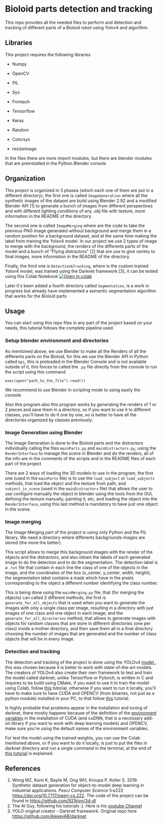 # Bioloid parts detection and tracking 

This repo provides all the needed files to perform and detection and tracking of different parts of a Bioloid robot using Yolov4 and algorithm.

## Libraries

This project requires the following libraries

- Numpy

- OpenCV

- PIL

- Sys

- Fnmtach

- Tensorflow

- Keras

- Random

- Colorsys

- resizeimage 

In the files there are more import modules, but there are blender modules that are preinstalled in the Python Blender console

## Organization 

This project is organized in 3 phases (which each one of them are put in a different directory), the first one is called `ImageGeneration` where all the synthetic images of the dataset are build using Blender 2.92 and a modified Blender API [1] to generate a bunch of images from different perspectives and with different lighting conditions of any .obj file with texture, more information in the README of the directory.

The second one is called `ImageMerging` where are the code to take the previous PNG image generated without background and merge them in a random position for a background dataset, and at the same time making the label from training the Yolov4 model. In our project we use 2 types of image to merge with the background, the renders of the differents parts of the model and a bunch of "Flying distractors" [2] that are use to give variety to final images, more information in the README of the directory.

Finally, the third one is `Detection&Tracking`, where is the custom trained Yolov4 model, was trained using the Darknet framework [3], it can be tested using this Colab Notebook [![Open in colab](https://colab.research.google.com/assets/colab-badge.svg)](https://colab.research.google.com/drive/1Y-vpJqE-hDDNfgGG3iO7nBr2KDvvhFM7?usp=sharing)

Later it's been added a fourth directory called `Segmentation`, is a work in progress but already have implemented a semantic segmentation algorithm that works for the Bioloid parts 

## Usage

You can start using this repo files in any part of the project based on your needs, this tutorial follows the complete pipeline used.

### Setup blender environment and directories

As mentioned above, we use Blender to make all the Renders of all the differents parts on the Bioloid, for this we use the Blender API in Python called `bpi`, this is preloaded in the Blender Console and is not available outside of it, this forces to called the `.py` file directly from the console to run the script using this command

`exec(open("path_to_the_file").read())`

We recommend to use Blender in scripting mode to using easily the console.

Also this program also this program works by generating the renders of 1 or 2 pieces and save them in a directory, so if you want to use it to different classes, you'll have to do it one by one, so is better to have all the directories organized by classes previously. 

### Image Generation using Blender

The Image Generation is done to the Bioloid parts and the distractors individually calling the files `mainParts.py` and `mainDistractors.py`, using the `RenderInterface` to manage the scene in Blender and do the renders, all of the info are in the comments of the scripts and in the README files of each part of the project

There are 2 ways of loading the 3D models to use in the program, the first one (used in the `mainParts` file) is to use the `load_subject` or `load_subjects` methods, that load the object  and the texture from path, and `subject_in_scene` (used in the `mainDistractors` file) that allows the user to use configure manually the object in blender using the tools from the GUI, defining the texture manually, painting it, etc, and loading the object into the `RenderInterface`, using this last method is mandatory to have just one object in the scene.

### Image merging

The Image Merging part of the project is using only Python and the PIL library. We need a directory where differents backgrounds images are stored (the more the better). 

This script allows to merge this background images with the render of the objects and the distractors, and also obtain the labels of each generated image to do the detection and to do the segmentation. The detection label is a `.txt` file that contain in each line the class of  one of the objects in the image, and the coordinates of the box (x_center, y_center, width, height); the segmentation label contains a mask which have in the pixels corresponding to the object a different number identifying the class number.

This is being done using the `mainMerging.py` file, that (for merging the objects) can called 2 different methods, the first is `generate_for_all_objects` that is used when you want to generate the images with only a single class per image, resulting in a directory with just images of one class and one object in each image; and the `generate_for_all_directories` method, that allows to generate images with objects for random classes that are store in different directories (one per class) inside a mother directory, and then save them all in a final directory choosing the number of images that are generated and the number of class objects that will be in every image.

### Detection and tracking

The detection and tracking of the project is done using the YOLOv4 [model ](https://arxiv.org/abs/2004.10934), this was chosen because it is better to work with state-of-the-art models. The creators of YOLOv4 also create their own framework to test and train the model called darknet, unlike Tensorflow or Pytorch, is written in C and requires to be build using CMake, if you want to use it to train the model using Colab, follow [this](https://www.youtube.com/watch?v=nOIVxi5yurE&) tutorial, otherwise if you want to run it locally, you'll have to make sure to have CUDA and OPENCV (from binaries, not just as a python module) installed in your PC, to that follow [this](https://youtu.be/saDipJR14Lc) tutorial.

Is highly probable that problems appear in the installation and tuning of darknet, there mostly happens because of the definition of the [environment variables](https://docs.oracle.com/en/database/oracle/machine-learning/oml4r/1.5.1/oread/creating-and-modifying-environment-variables-on-windows.html#GUID-DD6F9982-60D5-48F6-8270-A27EC53807D0) in the installation of CUDA (and cuDNN, that is a necessary add-on library if you want to work with deep learning models) and OPENCV, make sure you're using the default names of the environment variables.

For test the model using the trained weights, you can use the Colab mentioned above, or if you want to do it locally, is just to put the files in darknet directory and run a single command in the terminal, at the end of [this tutorial](https://youtu.be/saDipJR14Lc) is explained.

## References

1.  Wong MZ, Kunii K, Baylis M, Ong WH, Kroupa P, Koller S. 2019. Synthetic dataset generation for object-to-model deep learning in industrial applications. *PeerJ Computer Science* 5:e222 https://doi.org/10.7717/peerj-cs.222. The code of the project can be found in https://github.com/921kiyo/3d-dl
2.  The AI Guy, following his tutorials :). Here is his [youtube Channel](https://www.youtube.com/channel/UCrydcKaojc44XnuXrfhlV8Q)
3.  YOLO original creator - Darknet framework. Original repo here https://github.com/AlexeyAB/darknet
